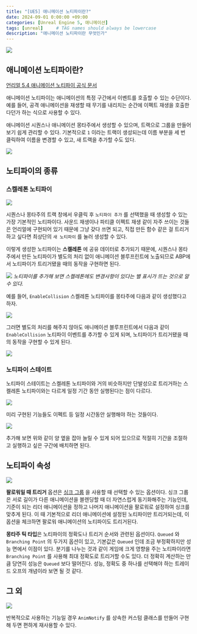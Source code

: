 ```yaml
---
title: "[UE5] 애니메이션 노티파이란?"
date: 2024-09-01 0:00:00 +09:00
categories: [Unreal Engine 5, 애니메이션]
tags: [unreal]     # TAG names should always be lowercase
description: "애니메이션 노티파이란 무엇인가"
---
```


![](/assets/img/posts/UE5.png)

## 애니메이션 노티파이란?

[언리얼 5.4 애니메이션 노티파이 공식 문서](https://dev.epicgames.com/documentation/ko-kr/unreal-engine/animation-notifies-in-unreal-engine?application_version=5.4)

애니메이션 노티파이는 애니메이션의 특정 구간에서 이벤트를 호출할 수 있는 수단이다. 예를 들어, 공격 애니메이션을 재생할 때 무기를 내리치는 순간에 이펙트 재생을 호출한다던가 하는 식으로 사용할 수 있다.

애니메이션 시퀀스나 애니메이션 몽타주에서 생성할 수 있으며, 트랙으로 그룹을 만들어 보기 쉽게 관리할 수 있다. 기본적으로 `1` 이라는 트랙이 생성되는데 이름 부분을 세 번 클릭하여 이름을 변경할 수 있고, 새 트랙을 추가할 수도 있다.

![](/assets/img/posts/UE5-Animation-Notify/AddTrack.png)



## 노티파이의 종류

### 스켈레톤 노티파이

![](/assets/img/posts/UE5-Animation-Notify/AddNotify.png)

시퀀스나 몽타주의 트랙 창에서 우클릭 후 `노티파이 추가` 를 선택했을 때 생성할 수 있는 가장 기본적인 노티파이다.  사운드 재생이나 파티클 이펙트 재생 같이 자주 쓰이는 것들은 언리얼에 구현되어 있기 때문에 그냥 갖다 쓰면 되고, 직접 만든 함수 같은 걸 트리거하고 싶다면 최상단의 `새 노티파이` 를 눌러 생성할 수 있다.

이렇게 생성한 노티파이는 **스켈레톤** 에 공유 데이터로 추가되기 때문에, 시퀀스나 몽타주에서 만든 노티파이가 별도의 처리 없이 애니메이션 블루프린트에 노출되므로 ABP에서 노티파이가 트리거됐을 때의 동작을 구현하면 된다.

![](/assets/img/posts/UE5-Animation-Notify/Skeleton.png)
_노티파이를 추가해 보면 스켈레톤에도 변경사항이 있다는 별 표시가 뜨는 것으로 알 수 있다._

예를 들어, `EnableCollision` 스켈레톤 노티파이를 몽타주에 다음과 같이 생성했다고 하자.

![](/assets/img/posts/UE5-Animation-Notify/EnableCollisionNotify.png)

그러면 별도의 처리를 해주지 않아도 애니메이션 블루프린트에서 다음과 같이 `EnableCollision` 노티파이 이벤트를 추가할 수 있게 되며, 노티파이가 트리거됐을 때의 동작을 구현할 수 있게 된다.

![](/assets/img/posts/UE5-Animation-Notify/ABP_EnableCollisionNotify.png)

### 노티파이 스테이트

노티파이 스테이트는 스켈레톤 노티파이와 거의 비슷하지만 단발성으로 트리거하는 스켈레톤 노티파이와는 다르게 일정 기간 동안 실행된다는 점이 다르다.

![](/assets/img/posts/UE5-Animation-Notify/AddNotifyState.png)

미리 구현된 기능들도 이펙트 등 일정 시간동안 실행해야 하는 것들이다.

![](/assets/img/posts/UE5-Animation-Notify/NotifyState.png)

추가해 보면 위와 같이 양 옆을 잡아 늘릴 수 있게 되어 있으므로 적절히 기간을 조절하고 실행하고 싶은 구간에 배치하면 된다.

## 노티파이 속성

![](/assets/img/posts/UE5-Animation-Notify/DetailPanel.png)

**팔로워일 때 트리거** 옵션은 [싱크 그룹](https://dev.epicgames.com/documentation/ko-kr/unreal-engine/animation-sync-groups-in-unreal-engine) 을 사용할 때 선택할 수 있는 옵션이다. 싱크 그룹은 서로 길이가 다른 애니메이션을 블렌딩할 때 더 자연스럽게 동기화해주는 기능인데, 기준이 되는 리더 애니메이션을 정하고 나머지 애니메이션을 팔로워로 설정하여 싱크를 맞추게 된다. 이 때 기본적으로 리더 애니메이션에 설정된 노티파이만 트리거되는데, 이 옵션을 체크하면 팔로워 애니메이션의 노티파이도 트리거된다.

**몽타주 틱 타입**은 노티파이의 정확도나 트리거 순서와 관련된 옵션이다. `Queued` 와 `Branching Point` 의 두가지 옵션이 있고, 기본값은 `Queued` 인데 조금 부정확하지만 성능 면에서 이점이 있다. 분기를 나누는 것과 같이 게임에 크게 영향을 주는 노티파이라면 `Branching Point` 를 사용해 최대 정확도로 트리거할 수도 있다. 더 정확히 계산하는 만큼 당연히 성능은 `Queued` 보다 떨어진다. 성능, 정확도 중 하나를 선택해야 하는 트레이드 오프의 개념이라 보면 될 것 같다.

## 그 외

![](/assets/img/posts/UE5-Animation-Notify/CustomClass.png)

반복적으로 사용하는 기능일 경우 `AnimNotify` 를 상속한 커스텀 클래스를 만들어 구현해 두면 편하게 재사용할 수 있다.